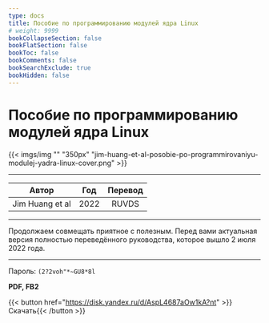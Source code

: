 ```yaml
---
type: docs
title: Пособие по программированию модулей ядра Linux
# weight: 9999
bookCollapseSection: false
bookFlatSection: false
bookToc: false
bookComments: false
bookSearchExclude: true
bookHidden: false
---
```


# Пособие по программированию модулей ядра Linux

{{< imgs/img "" "350px" "jim-huang-et-al-posobie-po-programmirovaniyu-modulej-yadra-linux-cover.png" >}}

---

|      Автор      | Год  | Перевод |
| :-------------: | :--: | :-----: |
| Jim Huang et al | 2022 |  RUVDS  |

---

Продолжаем совмещать приятное с полезным. Перед вами актуальная версия полностью переведённого руководства, которое вышло 2 июля 2022 года.

---

Пароль: `(2?2voh"*~GU8*8l`

**PDF, FB2**

{{< button href="https://disk.yandex.ru/d/AspL4687aOw1kA?nt" >}}Скачать{{< /button >}}

